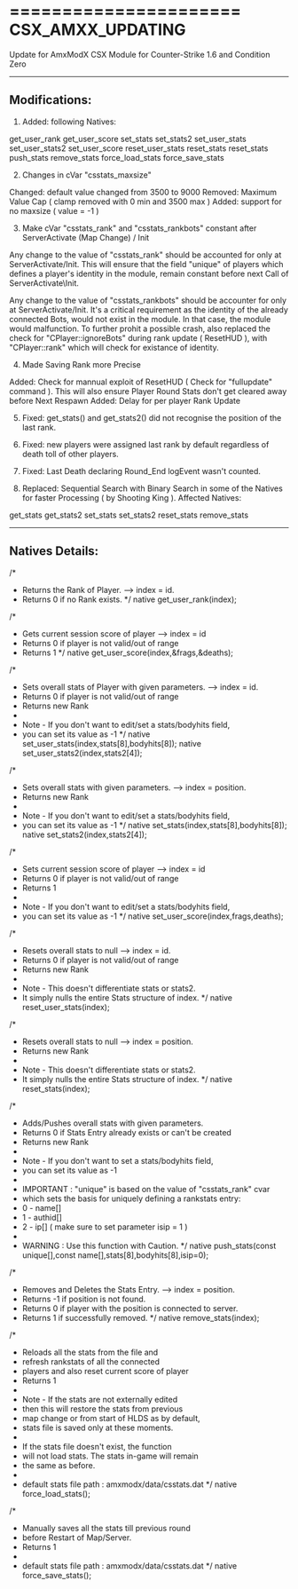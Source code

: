 ======================
CSX_AMXX_UPDATING
======================

Update for AmxModX CSX Module for Counter-Strike 1.6 and Condition Zero

-----------------------------
Modifications:
-----------------------------

1. Added: following Natives:

get_user_rank
get_user_score
set_stats
set_stats2
set_user_stats
set_user_stats2
set_user_score
reset_user_stats
reset_stats
reset_stats
push_stats
remove_stats
force_load_stats
force_save_stats

2. Changes in cVar "csstats_maxsize"

Changed: default value changed from 3500 to 9000
Removed: Maximum Value Cap ( clamp removed with 0 min and 3500 max )
Added: support for no maxsize ( value = -1 )

3. Make cVar "csstats_rank" and "csstats_rankbots" constant after ServerActivate (Map Change) / Init

Any change to the value of "csstats_rank" should be accounted for only
at ServerActivate/Init. This will ensure that the field "unique" of players
which defines a player's identity in the module, remain constant before next
Call of ServerActivate\Init.

Any change to the value of "csstats_rankbots" should be accounter for only
at ServerActivate/Init. It's a critical requirement as the identity of the 
already connected Bots, would not exist in the module. In that case, the 
module would malfunction. To further prohit a possible crash, also replaced
the check for "CPlayer::ignoreBots" during rank update ( ResetHUD ), with "CPlayer::rank"
which will check for existance of identity.

4. Made Saving Rank more Precise

Added: Check for mannual exploit of ResetHUD ( Check for "fullupdate" command ). This will also ensure Player Round Stats don't get cleared away before Next Respawn
Added: Delay for per player Rank Update

5. Fixed: get_stats() and get_stats2() did not recognise the position of the last rank.

6. Fixed: new players were assigned last rank by default regardless of death toll of other players.

7. Fixed: Last Death declaring Round_End logEvent wasn't counted.

8. Replaced: Sequential Search with Binary Search in some of the Natives for faster Processing ( by Shooting King ). Affected Natives:

get_stats
get_stats2
set_stats
set_stats2
reset_stats
remove_stats



-----------------------------
Natives Details:
-----------------------------


/*  
*  Returns the Rank of Player. --> index = id.  
*  Returns 0 if no Rank exists. 
*/ 
native get_user_rank(index); 

/* 
*  Gets current session score of player --> index = id 
*  Returns 0 if player is not valid/out of range 
*  Returns 1 
*/ 
native get_user_score(index,&frags,&deaths); 

/* 
*  Sets overall stats of Player with given parameters. --> index = id.  
*  Returns 0 if player is not valid/out of range 
*  Returns new Rank 
* 
*  Note - If you don't want to edit/set a stats/bodyhits field, 
*  you can set its value as -1 
*/ 
native set_user_stats(index,stats[8],bodyhits[8]); 
native set_user_stats2(index,stats2[4]); 

/* 
*  Sets overall stats with given parameters. --> index = position.  
*  Returns new Rank 
* 
*  Note - If you don't want to edit/set a stats/bodyhits field, 
*  you can set its value as -1 
*/ 
native set_stats(index,stats[8],bodyhits[8]); 
native set_stats2(index,stats2[4]); 

/* 
*  Sets current session score of player --> index = id 
*  Returns 0 if player is not valid/out of range 
*  Returns 1 
* 
*  Note - If you don't want to edit/set a stats/bodyhits field, 
*  you can set its value as -1 
*/ 
native set_user_score(index,frags,deaths); 

/* 
*  Resets overall stats to null --> index = id. 
*  Returns 0 if player is not valid/out of range 
*  Returns new Rank 
* 
*  Note - This doesn't differentiate stats or stats2. 
*  It simply nulls the entire Stats structure of index. 
*/ 
native reset_user_stats(index); 

/* 
*  Resets overall stats to null --> index = position. 
*  Returns new Rank 
* 
*  Note - This doesn't differentiate stats or stats2. 
*  It simply nulls the entire Stats structure of index. 
*/ 
native reset_stats(index); 

/* 
*  Adds/Pushes overall stats with given parameters. 
*  Returns 0 if Stats Entry already exists or can't be created 
*  Returns new Rank 
* 
*  Note - If you don't want to set a stats/bodyhits field, 
*  you can set its value as -1 
* 
* IMPORTANT : "unique" is based on the value of "csstats_rank" cvar  
* which sets the basis for uniquely defining a rankstats entry: 
* 0 - name[] 
* 1 - authid[] 
* 2 - ip[] ( make sure to set parameter isip = 1 ) 
* 
* WARNING : Use this function with Caution. 
*/ 
native push_stats(const unique[],const name[],stats[8],bodyhits[8],isip=0); 

/* 
* Removes and Deletes the Stats Entry. --> index = position.  
*  Returns -1 if position is not found. 
*  Returns 0 if player with the position is connected to server. 
*  Returns 1 if successfully removed. 
*/ 
native remove_stats(index); 

/*  
*  Reloads all the stats from the file and  
*  refresh rankstats of all the connected  
*  players and also reset current score of player 
*  Returns 1 
* 
*  Note - If the stats are not externally edited 
*  then this will restore the stats from previous 
*  map change or from start of HLDS as by default, 
*  stats file is saved only at these moments. 
* 
*  If the stats file doesn't exist, the function 
*  will not load stats. The stats in-game will remain 
*  the same as before. 
* 
*  default stats file path : amxmodx/data/csstats.dat 
*/ 
native force_load_stats(); 

/* 
*  Manually saves all the stats till previous round 
*  before Restart of Map/Server. 
*  Returns 1 
* 
*  default stats file path : amxmodx/data/csstats.dat 
*/ 
native force_save_stats(); 
